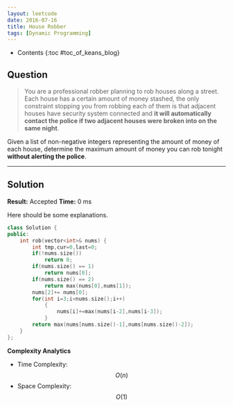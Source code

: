 ```yaml
---
layout: leetcode
date: 2016-07-16
title: House Robber
tags: [Dynamic Programming]
---
```


* Contents
{:toc #toc_of_keans_blog}

## Question

> You are a professional robber planning to rob houses along a street. Each house has a certain amount of money stashed, the only constraint stopping you from robbing each of them is that adjacent houses have security system connected and **it will automatically contact the police if two adjacent houses were broken into on the same night**.

Given a list of non-negative integers representing the amount of money of each house, determine the maximum amount of money you can rob tonight **without alerting the police**.
>
>     

***

## Solution

**Result:** Accepted **Time:** 0 ms

Here should be some explanations.

```cpp
class Solution {
public:
    int rob(vector<int>& nums) {
        int tmp,cur=0,last=0;
        if(!nums.size())
            return 0;
        if(nums.size() == 1)
            return nums[0];
        if(nums.size() == 2)
            return max(nums[0],nums[1]);
        nums[2]+= nums[0];
        for(int i=3;i<nums.size();i++)
            {
                nums[i]+=max(nums[i-2],nums[i-3]);
            }
        return max(nums[nums.size()-1],nums[nums.size()-2]);
    }
};
```

**Complexity Analytics**

- Time Complexity: $$O(n)$$
- Space Complexity: $$O(1)$$
